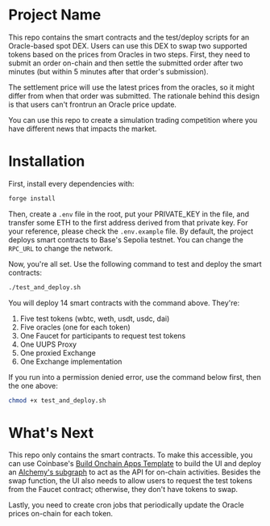 # Project Name

This repo contains the smart contracts and the test/deploy scripts for an Oracle-based spot DEX. Users can use this DEX to swap two supported tokens based on the prices from Oracles in two steps. First, they need to submit an order on-chain and then settle the submitted order after two minutes (but within 5 minutes after that order's submission).

The settlement price will use the latest prices from the oracles, so it might differ from when that order was submitted. The rationale behind this design is that users can't frontrun an Oracle price update.

You can use this repo to create a simulation trading competition where you have different news that impacts the market.

# Installation

First, install every dependencies with:

```bash
forge install
```

Then, create a `.env` file in the root, put your PRIVATE_KEY in the file, and transfer some ETH to the first address derived from that private key. For your reference, please check the `.env.example` file. By default, the project deploys smart contracts to Base's Sepolia testnet. You can change the `RPC_URL` to change the network.

Now, you're all set. Use the following command to test and deploy the smart contracts:

```bash
./test_and_deploy.sh
```

You will deploy 14 smart contracts with the command above. They're:

1. Five test tokens (wbtc, weth, usdt, usdc, dai)
2. Five oracles (one for each token)
3. One Faucet for participants to request test tokens
4. One UUPS Proxy
5. One proxied Exchange
6. One Exchange implementation

If you run into a permission denied error, use the command below first, then the one above:

```bash
chmod +x test_and_deploy.sh
```

# What's Next

This repo only contains the smart contracts.
To make this accessible, you can use Coinbase's [Build Onchain Apps Template](https://github.com/coinbase/build-onchain-apps) to build the UI and deploy an [Alchemy's subgraph](https://www.alchemy.com/subgraphs) to act as the API for on-chain activities. Besides the swap function, the UI also needs to allow users to request the test tokens from the Faucet contract; otherwise, they don't have tokens to swap.

Lastly, you need to create cron jobs that periodically update the Oracle prices on-chain for each token.
